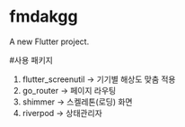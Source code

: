 # fmdakgg

A new Flutter project.

#사용 패키지

1.  flutter_screenutil -> 기기별 해상도 맞춤 적용
2.  go_router -> 페이지 라우팅
3.  shimmer -> 스켈레톤(로딩) 화면
4.  riverpod -> 상태관리자
